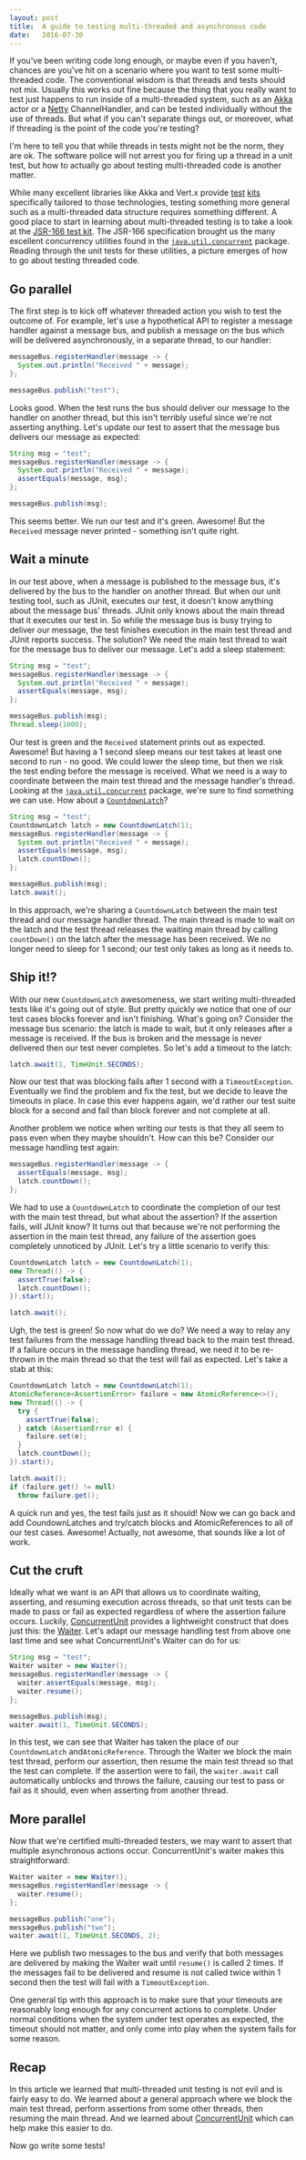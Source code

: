 ```yaml
---
layout: post
title:  A guide to testing multi-threaded and asynchronous code
date:   2016-07-30
---
```


If you've been writing code long enough, or maybe even if you haven't, chances are you've hit on a scenario where you want to test some multi-threaded code. The conventional wisdom is that threads and tests should not mix. Usually this works out fine because the thing that you really want to test just happens to run inside of a multi-threaded system, such as an [Akka] actor or a [Netty] ChannelHandler, and can be tested individually without the use of threads. But what if you can't separate things out, or moreover, what if threading is the point of the code you're testing?

I'm here to tell you that while threads in tests might not be the norm, they are ok. The software police will not arrest you for firing up a thread in a unit test, but how to actually go about testing multi-threaded code is another matter.

While many excellent libraries like Akka and Vert.x provide [test][akka-testing] [kits][vertx-testing] specifically tailored to those technologies, testing something more general such as a multi-threaded data structure requires something different. A good place to start in learning about multi-threaded testing is to take a look at the [JSR-166 test kit][jsr-166-testing]. The JSR-166 specification brought us the many excellent concurrency utilities found in the [`java.util.concurrent`][java-util-concurrent] package. Reading through the unit tests for these utilities, a picture emerges of how to go about testing threaded code.

## Go parallel

The first step is to kick off whatever threaded action you wish to test the outcome of. For example, let's use a hypothetical API to register a message handler against a message bus, and publish a message on the bus which will be delivered asynchronously, in a separate thread, to our handler:

```java
messageBus.registerHandler(message -> {
  System.out.println("Received " + message);
};

messageBus.publish("test");
```

Looks good. When the test runs the bus should deliver our message to the handler on another thread, but this isn't terribly useful since we're not asserting anything. Let's update our test to assert that the message bus delivers our message as expected:

```java
String msg = "test";
messageBus.registerHandler(message -> {
  System.out.println("Received " + message);
  assertEquals(message, msg);
};

messageBus.publish(msg);
```

This seems better. We run our test and it's green. Awesome! But the `Received` message never printed - something isn't quite right.

## Wait a minute

In our test above, when a message is published to the message bus, it's delivered by the bus to the handler on another thread. But when our unit testing tool, such as JUnit, executes our test, it doesn't know anything about the message bus' threads. JUnit only knows about the main thread that it executes our test in. So while the message bus is busy trying to deliver our message, the test finishes execution in the main test thread and JUnit reports success. The solution? We need the main test thread to wait for the message bus to deliver our message. Let's add a sleep statement:

```java
String msg = "test";
messageBus.registerHandler(message -> {
  System.out.println("Received " + message);
  assertEquals(message, msg);
};

messageBus.publish(msg);
Thread.sleep(1000);
```

Our test is green and the `Received` statement prints out as expected. Awesome! But having a 1 second sleep means our test takes at least one second to run - no good. We could lower the sleep time, but then we risk the test ending before the message is received. What we need is a way to coordinate between the main test thread and the message handler's thread. Looking at the [`java.util.concurrent`][java-util-concurrent] package, we're sure to find something we can use. How about a [`CountdownLatch`][CountdownLatch]?

```java
String msg = "test";
CountdownLatch latch = new CountdownLatch(1);
messageBus.registerHandler(message -> {
  System.out.println("Received " + message);
  assertEquals(message, msg);
  latch.countDown();
};

messageBus.publish(msg);
latch.await();
```

In this approach, we're sharing a `CountdownLatch` between the main test thread and our message handler thread. The main thread is made to wait on the latch and the test thread releases the waiting main thread by calling `countDown()` on the latch after the message has been received. We no longer need to sleep for 1 second; our test only takes as long as it needs to.

## Ship it!?

With our new `CountdownLatch` awesomeness, we start writing multi-threaded tests like it's going out of style. But pretty quickly we notice that one of our test cases blocks forever and isn't finishing. What's going on? Consider the message bus scenario: the latch is made to wait, but it only releases after a message is received. If the bus is broken and the message is never delivered then our test never completes. So let's add a timeout to the latch:

```java
latch.await(1, TimeUnit.SECONDS);
```

Now our test that was blocking fails after 1 second with a `TimeoutException`. Eventually we find the problem and fix the test, but we decide to leave the timeouts in place. In case this ever happens again, we'd rather our test suite block for a second and fail than block forever and not complete at all.

Another problem we notice when writing our tests is that they all seem to pass even when they maybe shouldn't. How can this be? Consider our message handling test again:

```java
messageBus.registerHandler(message -> {
  assertEquals(message, msg);
  latch.countDown();
};
```

We had to use a `CountdownLatch` to coordinate the completion of our test with the main test thread, but what about the assertion? If the assertion fails, will JUnit know? It turns out that because we're not performing the assertion in the main test thread, any failure of the assertion goes completely unnoticed by JUnit. Let's try a little scenario to verify this:

```java
CountdownLatch latch = new CountdownLatch(1);
new Thread(() -> {
  assertTrue(false);
  latch.countDown();
}).start();

latch.await();
```

Ugh, the test is green! So now what do we do? We need a way to relay any test failures from the message handling thread back to the main test thread. If a failure occurs in the message handling thread, we need it to be re-thrown in the main thread so that the test will fail as expected. Let's take a stab at this:

```java
CountdownLatch latch = new CountdownLatch(1);
AtomicReference<AssertionError> failure = new AtomicReference<>();
new Thread(() -> {
  try {
    assertTrue(false);
  } catch (AssertionError e) {
    failure.set(e);
  }
  latch.countDown();
}).start();

latch.await();
if (failure.get() != null)
  throw failure.get();
```

A quick run and yes, the test fails just as it should! Now we can go back and add CoundownLatches and try/catch blocks and AtomicReferences to all of our test cases. Awesome! Actually, not awesome, that sounds like a lot of work.

## Cut the cruft

Ideally what we want is an API that allows us to coordinate waiting, asserting, and resuming execution across threads, so that unit tests can be made to pass or fail as expected regardless of where the assertion failure occurs. Luckily, [ConcurrentUnit] provides a lightweight construct that does just this: the [Waiter]. Let's adapt our message handling test from above one last time and see what ConcurrentUnit's Waiter can do for us:

```java
String msg = "test";
Waiter waiter = new Waiter();
messageBus.registerHandler(message -> {
  waiter.assertEquals(message, msg);
  waiter.resume();
};

messageBus.publish(msg);
waiter.await(1, TimeUnit.SECONDS);
```

In this test, we can see that Waiter has taken the place of our `CountdownLatch` and`AtomicReference`. Through the Waiter we block the main test thread, perform our assertion, then resume the main test thread so that the test can complete. If the assertion were to fail, the `waiter.await` call automatically unblocks and throws the failure, causing our test to pass or fail as it should, even when asserting from another thread.

## More parallel

Now that we're certified multi-threaded testers, we may want to assert that multiple asynchronous actions occur. ConcurrentUnit's waiter makes this straightforward:

```java
Waiter waiter = new Waiter();
messageBus.registerHandler(message -> {
  waiter.resume();
};

messageBus.publish("one");
messageBus.publish("two");
waiter.await(1, TimeUnit.SECONDS, 2);
```

Here we publish two messages to the bus and verify that both messages are delivered by making the Waiter wait until `resume()` is called 2 times. If the messages fail to be delivered and resume is not called twice within 1 second then the test will fail with a `TimeoutException`.

One general tip with this approach is to make sure that your timeouts are reasonably long enough for any concurrent actions to complete. Under normal conditions when the system under test operates as expected, the timeout should not matter, and only come into play when the system fails for some reason.

## Recap

In this article we learned that multi-threaded unit testing is not evil and is fairly easy to do. We learned about a general approach where we block the main test thread, perform assertions from some other threads, then resuming the main thread. And we learned about [ConcurrentUnit] which can help make this easier to do.

Now go write some tests!

[akka]: http://akka.io/
[netty]: http://netty.io/
[concurrentunit]: https://github.com/jhalterman/concurrentunit
[jsr-166]: https://jcp.org/en/jsr/detail?id=166
[jsr-166-testing]: http://gee.cs.oswego.edu/cgi-bin/viewcvs.cgi/jsr166/src/test/tck/
[vertx-testing]: http://vertx.io/docs/vertx-unit/java/
[akka-testing]: http://doc.akka.io/docs/akka/current/scala/testing.html
[waiter]: http://jodah.net/concurrentunit/javadoc/net/jodah/concurrentunit/Waiter.html
[java-util-concurrent]: https://docs.oracle.com/javase/8/docs/api/java/util/concurrent/package-summary.html
[CountdownLatch]: https://docs.oracle.com/javase/8/docs/api/java/util/concurrent/CountDownLatch.html
[await]: http://jodah.net/concurrentunit/javadoc/net/jodah/concurrentunit/Waiter.html#await-long-java.util.concurrent.TimeUnit-
[resume]: http://jodah.net/concurrentunit/javadoc/net/jodah/concurrentunit/Waiter.html#resume--